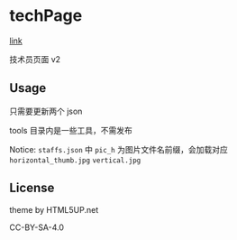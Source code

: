 # techPage

[link](https://tech.fyscu.com/)

技术员页面 v2
 
## Usage

只需要更新两个 json

tools 目录内是一些工具，不需发布

Notice: `staffs.json` 中 `pic_h` 为图片文件名前缀，会加载对应 `horizontal_thumb.jpg` `vertical.jpg`

## License

theme by HTML5UP.net

CC-BY-SA-4.0
